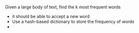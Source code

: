 Given a large body of text, find the k most frequent words

- it should be able to accept a new word
- Use a hash-based dictionary to store the frequency of words
- 
